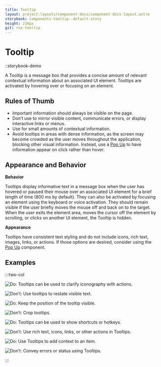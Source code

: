 ```yaml
---
title: Tooltip
layout: project:layouts/component-docs/component-docs-layout.astro
storybook: components-tooltip--default-story
height: 216px
git: rux-tooltip
---
```


# Tooltip

::storybook-demo

A Tooltip is a message box that provides a concise amount of relevant contextual information about an associated UI element. Tooltips are activated by hovering over or focusing on an element.

## Rules of Thumb

- Important information should always be visible on the page.
- Don’t use to mirror visible content, communicate errors, or display interactive links or menus.
- Use for small amounts of contextual information.
- Avoid tooltips in areas with dense information, as the screen may become crowded as the user moves throughout the application, blocking other visual information. Instead, use a [Pop Up](/components/pop-up/) to have information appear on click rather than hover.

## Appearance and Behavior

**Behavior**

Tooltips display informative text in a message box when the user has hovered or paused their mouse over an associated UI element for a brief length of time (800 ms by default). They can also be activated by focusing an element using the keyboard or voice activation. They should remain visible if the user briefly moves the mouse off and back on to the target. When the user exits the element area, moves the cursor off the element by scrolling, or clicks on another UI element, the Tooltip is hidden.

**Appearance**

Tooltips have consistent text styling and do not include icons, rich text, images, links, or actions. If those options are desired, consider using the [Pop Up](/components/pop-up/) component.

## Examples

:::two-col

![Do: Tooltips can be used to clarify iconography with actions.](/img/components/tooltip-do-1.png 'Do: Tooltips can be used to clarify iconography with actions.')

![Don’t: Use tooltips to restate visible text.](/img/components/tooltip-dont-1.png 'Don’t: Use tooltips to restate visible text.')

![Do: Keep the position of the tooltip visible.](/img/components/tooltip-do-2.png 'Do: Keep the position of the tooltip visible.')

![Don’t: Crop tooltips.](/img/components/tooltip-dont-2.png 'Don’t: Crop tooltips.')

![Do: Tooltips can be used to show shortcuts or hotkeys.](/img/components/tooltip-do-3.png 'Do: Tooltips can be used to show shortcuts or hotkeys.')

![Don’t: Use rich text, icons, links, or other actions in Tooltips.](/img/components/tooltip-dont-3.png 'Don’t: Use rich text, icons, links, or other actions in Tooltips.')

![Do: Use Tooltips to add context to an item.](/img/components/tooltip-do-4.png 'Do: Use Tooltips to add context to an item.')

![Don’t: Convey errors or status using Tooltips.](/img/components/tooltip-dont-4.png 'Don’t: Convey errors or status using Tooltips.')

:::
